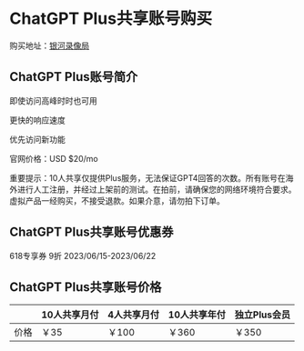 # ChatGPT Plus共享账号购买

购买地址：[银河录像局](https://nf.video/yinhe/web?sharedId=181259)

## ChatGPT Plus账号简介

即使访问高峰时时也可用

更快的响应速度

优先访问新功能

官网价格：USD $20/mo

重要提示：10人共享仅提供Plus服务，无法保证GPT4回答的次数。所有账号在海外进行人工注册，并经过上架前的测试。在拍前，请确保您的网络环境符合要求。虚拟产品一经购买，不接受退款。如果介意，请勿拍下订单。

## ChatGPT Plus共享账号优惠券

618专享券 9折 2023/06/15-2023/06/22

## ChatGPT Plus共享账号价格

||10人共享月付|4人共享月付|10人共享年付|独立Plus会员|
|----|----|----|----|----|
|价格|￥35|￥100|￥360|￥350|

